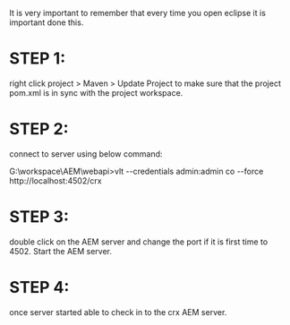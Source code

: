 It is very important to remember that every time you open eclipse it is important done this.


STEP 1:
=======
right click project > Maven > Update Project to make sure that the project pom.xml 
is in sync with the project workspace.

STEP 2:
=======
connect to server using below command:

G:\workspace\AEM\webapi>vlt --credentials admin:admin co --force http://localhost:4502/crx

STEP 3:
======
double click on the AEM server and change the port if it is first time to 4502.
Start the AEM server.

STEP 4:
======
once server started able to check in to the crx AEM server.

